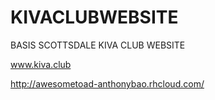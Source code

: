 # KIVACLUBWEBSITE


BASIS SCOTTSDALE KIVA CLUB WEBSITE

www.kiva.club

http://awesometoad-anthonybao.rhcloud.com/
